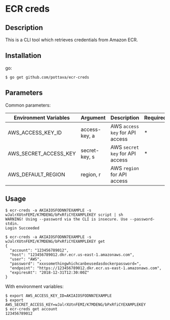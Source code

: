 # ECR creds

## Description

This is a CLI tool which retrieves credentials from Amazon ECR.


## Installation

go:

```
$ go get github.com/pottava/ecr-creds
```


## Parameters

Common parameters:

Environment Variables     | Argument        | Description                     | Required | Default
------------------------- | --------------- | ------------------------------- | -------- | ---------
AWS_ACCESS_KEY_ID         | access-key, a   | AWS `access key` for API access | *        |
AWS_SECRET_ACCESS_KEY     | secret-key, s   | AWS `secret key` for API access | *        |
AWS_DEFAULT_REGION        | region, r       | AWS `region` for API access     |          | us-east-1


## Usage

```console
$ ecr-creds -a AKIAIOSFODNN7EXAMPLE -s wJalrXUtnFEMI/K7MDENG/bPxRfiCYEXAMPLEKEY script | sh
WARNING! Using --password via the CLI is insecure. Use --password-stdin.
Login Succeeded
```

```console
$ ecr-creds -a AKIAIOSFODNN7EXAMPLE -s wJalrXUtnFEMI/K7MDENG/bPxRfiCYEXAMPLEKEY get
{
  "account": "123456789012",
  "host": "123456789012.dkr.ecr.us-east-1.amazonaws.com",
  "user": "AWS",
  "password": "xxxsomethingwhichcanbeusedasdockerpassword=",
  "endpoint": "https://123456789012.dkr.ecr.us-east-1.amazonaws.com",
  "expiresAt": "2018-12-31T12:30:00Z"
}
```

With environment variables:

```console
$ export AWS_ACCESS_KEY_ID=AKIAIOSFODNN7EXAMPLE
$ export AWS_SECRET_ACCESS_KEY=wJalrXUtnFEMI/K7MDENG/bPxRfiCYEXAMPLEKEY
$ ecr-creds get account
123456789012
```
